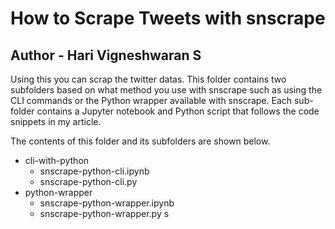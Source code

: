 # How to Scrape Tweets with snscrape

## Author - Hari Vigneshwaran S


Using this you can scrap the twitter datas.
This folder contains two subfolders based on what method you use with snscrape such as using the CLI commands or the Python wrapper available with snscrape. Each sub-folder contains a Jupyter notebook and Python script that follows the code snippets in my article.

The contents of this folder and its subfolders are shown below.

* cli-with-python
  * snscrape-python-cli.ipynb
  * snscrape-python-cli.py
* python-wrapper
  * snscrape-python-wrapper.ipynb
  * snscrape-python-wrapper.py
s
